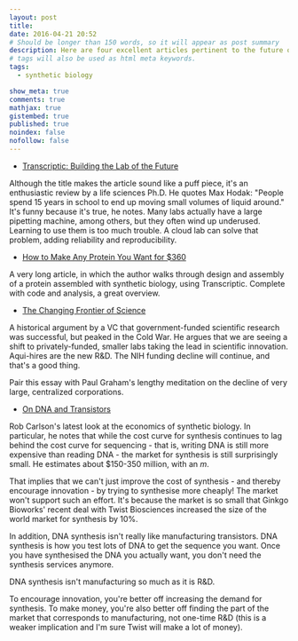 ```yaml
---
layout: post
title:
date: 2016-04-21 20:52
# Should be longer than 150 words, so it will appear as post summary
description: Here are four excellent articles pertinent to the future of synthetic biology: Transcriptic, protein design and manufacturing, the future of science, and an update to the Carlson Curve.
# tags will also be used as html meta keywords.
tags:
  - synthetic biology

show_meta: true
comments: true
mathjax: true
gistembed: true
published: true
noindex: false
nofollow: false
---
```


-   [Transcriptic: Building the Lab of the Future](http://synbiobeta.com/transcriptic-building-the-lab-of-the-future/)

Although the title makes the article sound like a puff piece, it's an enthusiastic review by a life sciences Ph.D.
He quotes Max Hodak: "People spend 15 years in school to end up moving small volumes of liquid around."
It's funny because it's true, he notes. Many labs actually have a large pipetting machine, among others, but they
often wind up underused. Learning to use them is too much trouble.
A cloud lab can solve that problem, adding reliability and reproducibility.

-   [How to Make Any Protein You Want for $360](http://blog.booleanbiotech.com/genetic_engineering_pipeline_python.html)

A very long article, in which the author walks through design and assembly of a protein assembled with synthetic biology,
using Transcriptic. Complete with code and analysis, a great overview.

-   [The Changing Frontier of Science](https://medium.com/@lux_capital/the-changing-frontier-of-science-6ad4ce229935#.h4n4fusvr)

A historical argument by a VC that government-funded scientific research was successful, but peaked in the Cold War.
He argues that we are seeing a shift to privately-funded, smaller labs taking the lead in scientific innovation.
Aqui-hires are the new R&D. The NIH funding decline will continue, and that's a good thing.

Pair this essay with Paul Graham's lengthy meditation on the decline of very large, centralized corporations.

-   [On DNA and Transistors](http://www.synthesis.cc/2016/03/on-dna-and-transistors.html)

Rob Carlson's latest look at the economics of synthetic biology. In particular, he notes that while the cost curve
for synthesis continues to lag behind the cost curve for sequencing - that is, writing DNA is still more expensive than
reading DNA - the market for synthesis is still surprisingly small. He estimates about $150-350 million, with an *m*.

That implies that we can't just improve the cost of synthesis - and thereby encourage innovation - by trying to synthesise more cheaply!
The market won't support such an effort. It's because the market is so small that Ginkgo Bioworks' recent deal with Twist Biosciences
increased the size of the world market for synthesis by 10%.

In addition, DNA synthesis isn't really like manufacturing transistors. DNA synthesis is how you test lots of DNA to get the
sequence you want. Once you have synthesised the DNA you actually want, you don't need the synthesis services anymore.

DNA synthesis isn't manufacturing so much as it is R&D.

To encourage innovation, you're better off increasing the demand for synthesis. To make money, you're also better off finding
the part of the market that corresponds to manufacturing, not one-time R&D (this is a weaker implication and I'm sure
Twist will make a lot of money).
